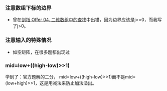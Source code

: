 ### 注意数组下标的边界

- 曾在[剑指 Offer 04. 二维数组中的查找](https://leetcode-cn.com/problems/er-wei-shu-zu-zhong-de-cha-zhao-lcof/)中出错，因为边界应该是j>=0，而我写了j>0。



### 注意输入的特殊情况

- 如空矩阵，在很多题都出现过



### mid=low+((high-low)>>1)

学到了：官方题解的二分， mid=low+((high-low)>>1)而不是mid=(low+high)>>1，这是用减法来防止加法溢出。